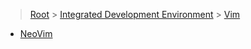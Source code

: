 > [Root](../../index.md) > [Integrated Development Environment](<../Integrated Development Environment.md>) > [Vim](Vim.md)

- [NeoVim](NeoVim/NeoVim.md)